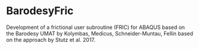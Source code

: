 # BarodesyFric

Development of a frictional user subroutine (FRIC) for ABAQUS based on the Barodesy UMAT by Kolymbas, Medicus, Schneider-Muntau, Fellin based on the approach by Stutz et al. 2017.

